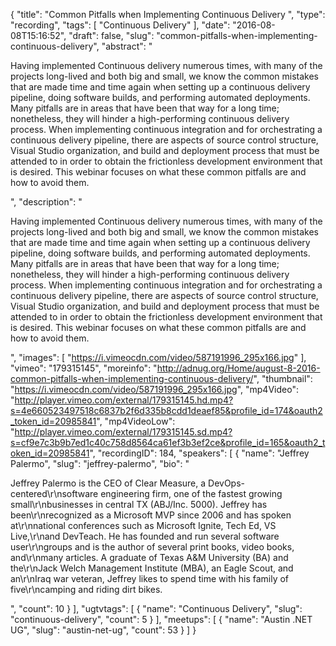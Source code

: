 {
  "title": "Common Pitfalls when Implementing Continuous Delivery ",
  "type": "recording",
  "tags": [
    "Continuous Delivery"
  ],
  "date": "2016-08-08T15:16:52",
  "draft": false,
  "slug": "common-pitfalls-when-implementing-continuous-delivery",
  "abstract": "<p>Having implemented Continuous delivery numerous times, with many of the projects long-lived and both big and small, we know the common mistakes that are made time and time again when setting up a continuous delivery pipeline, doing software builds, and performing automated deployments. Many pitfalls are in areas that have been that way for a long time; nonetheless, they will hinder a high-performing continuous delivery process. When implementing continuous integration and for orchestrating a continuous delivery pipeline, there are aspects of source control structure, Visual Studio organization, and build and deployment process that must be attended to in order to obtain the frictionless development environment that is desired. This webinar focuses on what these common pitfalls are and how to avoid them.</p>",
  "description": "<p>Having implemented Continuous delivery numerous times, with many of the projects long-lived and both big and small, we know the common mistakes that are made time and time again when setting up a continuous delivery pipeline, doing software builds, and performing automated deployments. Many pitfalls are in areas that have been that way for a long time; nonetheless, they will hinder a high-performing continuous delivery process. When implementing continuous integration and for orchestrating a continuous delivery pipeline, there are aspects of source control structure, Visual Studio organization, and build and deployment process that must be attended to in order to obtain the frictionless development environment that is desired. This webinar focuses on what these common pitfalls are and how to avoid them.</p>",
  "images": [
    "https://i.vimeocdn.com/video/587191996_295x166.jpg"
  ],
  "vimeo": "179315145",
  "moreinfo": "http://adnug.org/Home/august-8-2016-common-pitfalls-when-implementing-continuous-delivery/",
  "thumbnail": "https://i.vimeocdn.com/video/587191996_295x166.jpg",
  "mp4Video": "http://player.vimeo.com/external/179315145.hd.mp4?s=4e660523497518c6837b2f6d335b8cdd1deaef85&profile_id=174&oauth2_token_id=20985841",
  "mp4VideoLow": "http://player.vimeo.com/external/179315145.sd.mp4?s=cf9e7c3b9b7ed1c40c758d8564ca61ef3b3ef2ce&profile_id=165&oauth2_token_id=20985841",
  "recordingID": 184,
  "speakers": [
    {
      "name": "Jeffrey Palermo",
      "slug": "jeffrey-palermo",
      "bio": "<p>Jeffrey Palermo is the CEO of Clear Measure, a DevOps-centered\r\nsoftware engineering firm, one of the fastest growing small\r\nbusinesses in central TX (ABJ/Inc. 5000). Jeffrey has been\r\nrecognized as a Microsoft MVP since 2006 and has spoken at\r\nnational conferences such as Microsoft Ignite, Tech Ed, VS Live,\r\nand DevTeach. He has founded and run several software user\r\ngroups and is the author of several print books, video books, and\r\nmany articles. A graduate of Texas A&M University (BA) and the\r\nJack Welch Management Institute (MBA), an Eagle Scout, and an\r\nIraq war veteran, Jeffrey likes to spend time with his family of five\r\ncamping and riding dirt bikes.</p>",
      "count": 10
    }
  ],
  "ugtvtags": [
    {
      "name": "Continuous Delivery",
      "slug": "continuous-delivery",
      "count": 5
    }
  ],
  "meetups": [
    {
      "name": "Austin .NET UG",
      "slug": "austin-net-ug",
      "count": 53
    }
  ]
}